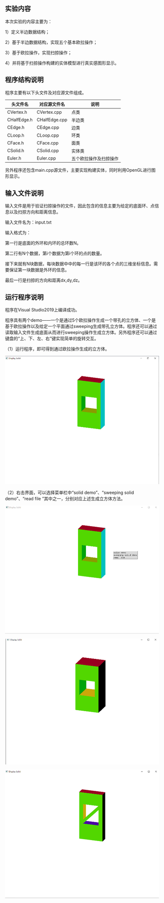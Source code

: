 ## 实验内容 

本次实验的内容主要为：

1）定义半边数据结构；

2）基于半边数据结构，实现五个基本欧拉操作；

3）基于欧拉操作，实现扫掠操作；

4）并将基于扫掠操作构建的实体模型进行真实感图形显示。

## 程序结构说明

程序主要有以下头文件及对应源文件组成。

| 头文件名    | 对应源文件名  | 说明                   |
| ----------- | ------------- | ---------------------- |
| CVertex.h   | CVertex.cpp   | 点类                   |
| CHalfEdge.h | CHalfEdge.cpp | 半边类                 |
| CEdge.h     | CEdge.cpp     | 边类                   |
| CLoop.h     | CLoop.cpp     | 环类                   |
| CFace.h     | CFace.cpp     | 面类                   |
| CSolid.h    | CSolid.cpp    | 实体类                 |
| Euler.h     | Euler.cpp     | 五个欧拉操作及扫掠操作 |

另外程序还包含main.cpp源文件，主要实现构建实体，同时利用OpenGL进行图形显示。

## 输入文件说明

输入文件是用于验证扫掠操作的文件，因此包含的信息主要为给定的底面环、点信息以及扫掠方向和距离信息。

输入文件名为：input.txt

输入格式为：

第一行是底面的外环和内环的总环数N。

第二行有N个数据，第i个数据为第i个环的点的数量。

接下来就有N块数据，每块数据中中的每一行是该环的各个点的三维坐标信息。需要保证第一块数据是外环的信息。

最后一行是扫掠的方向和距离dx,dy,dz。

## 运行程序说明

程序在Visual Studio2019上编译成功。

程序具有两个demo——一个是通过5个欧拉操作生成一个带孔的立方体、一个是基于欧拉操作以及给定一个平面通过sweeping生成带孔立方体。程序还可以通过读取输入文件生成底面从而进行sweeping操作生成立方体。另外程序还可以通过键盘的“上、下、左、右”键实现简单的旋转交互。

（1）运行程序，即可得到通过欧拉操作生成的立方体。

![](\img\1.png)

（2）右击界面，可以选择菜单栏中“solid demo”、“sweeping solid demo”、“read file ”其中之一，分别对应上述生成立方体方法。

![](\img\2.png)

![](\img\3.png)

![](\img\4.png)